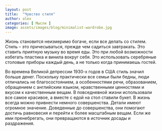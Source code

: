 ```yaml
---
layout: post
title:  "Чувство стиля"
author: alex
categories: [ Мысли ]
image: assets/images/blog/minimalist-wardrobe.jpg
---
```


Жизнь становится неизмеримо богаче, если все делать со стилем. Стиль – это причесываться, прежде чем садиться завтракать. Это ставить приятную музыку во время еды. Это при любой возможности избегать пластика и винила вокруг себя. Это использовать серебряные столовые приборы каждый день, а не только когда принимаешь гостей.

Во времена Великой депрессии 1930-х годов в США стиль значил больше денег. Поскольку практически все семьи были бедны, люди отличались не благосостоянием, а особенностями речи, образованием, обращением с английским языком, нравственными ценностями и вкусом к качественным вещам. В повседневной жизни использовали все самое красивое, а вместе с едой на стол ставили букет. В жизнь всегда можно привнести немного совершенства. Детали имеют огромное значение. Доведенные до совершенства, они помогают достичь равновесия и перейти к более масштабным вещам. Если же ими пренебрегать, они превращаются в источник досады и раздражения.
